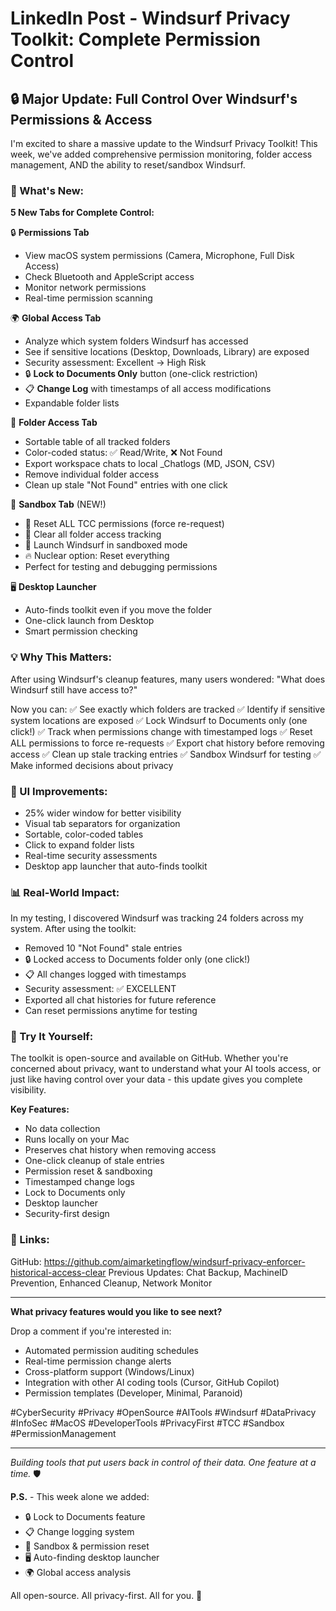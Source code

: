 # LinkedIn Post - Windsurf Privacy Toolkit: Complete Permission Control

## 🔒 Major Update: Full Control Over Windsurf's Permissions & Access

I'm excited to share a massive update to the Windsurf Privacy Toolkit! This week, we've added comprehensive permission monitoring, folder access management, AND the ability to reset/sandbox Windsurf.

### 🎯 What's New:

**5 New Tabs for Complete Control:**

🔒 **Permissions Tab**
- View macOS system permissions (Camera, Microphone, Full Disk Access)
- Check Bluetooth and AppleScript access
- Monitor network permissions
- Real-time permission scanning

🌍 **Global Access Tab**
- Analyze which system folders Windsurf has accessed
- See if sensitive locations (Desktop, Downloads, Library) are exposed
- Security assessment: Excellent → High Risk
- 🔒 **Lock to Documents Only** button (one-click restriction)
- 📋 **Change Log** with timestamps of all access modifications
- Expandable folder lists

📁 **Folder Access Tab**
- Sortable table of all tracked folders
- Color-coded status: ✅ Read/Write, ❌ Not Found
- Export workspace chats to local _Chatlogs (MD, JSON, CSV)
- Remove individual folder access
- Clean up stale "Not Found" entries with one click

🧪 **Sandbox Tab** (NEW!)
- 🔄 Reset ALL TCC permissions (force re-request)
- 📁 Clear all folder access tracking
- 🧪 Launch Windsurf in sandboxed mode
- 🔥 Nuclear option: Reset everything
- Perfect for testing and debugging permissions

🖥️ **Desktop Launcher**
- Auto-finds toolkit even if you move the folder
- One-click launch from Desktop
- Smart permission checking

### 💡 Why This Matters:

After using Windsurf's cleanup features, many users wondered: "What does Windsurf still have access to?" 

Now you can:
✅ See exactly which folders are tracked
✅ Identify if sensitive system locations are exposed
✅ Lock Windsurf to Documents only (one click!)
✅ Track when permissions change with timestamped logs
✅ Reset ALL permissions to force re-requests
✅ Export chat history before removing access
✅ Clean up stale tracking entries
✅ Sandbox Windsurf for testing
✅ Make informed decisions about privacy

### 🎨 UI Improvements:
- 25% wider window for better visibility
- Visual tab separators for organization
- Sortable, color-coded tables
- Click to expand folder lists
- Real-time security assessments
- Desktop app launcher that auto-finds toolkit

### 📊 Real-World Impact:

In my testing, I discovered Windsurf was tracking 24 folders across my system. After using the toolkit:
- Removed 10 "Not Found" stale entries
- 🔒 Locked access to Documents folder only (one click!)
- 📋 All changes logged with timestamps
- Security assessment: ✅ EXCELLENT
- Exported all chat histories for future reference
- Can reset permissions anytime for testing

### 🚀 Try It Yourself:

The toolkit is open-source and available on GitHub. Whether you're concerned about privacy, want to understand what your AI tools access, or just like having control over your data - this update gives you complete visibility.

**Key Features:**
- No data collection
- Runs locally on your Mac
- Preserves chat history when removing access
- One-click cleanup of stale entries
- Permission reset & sandboxing
- Timestamped change logs
- Lock to Documents only
- Desktop launcher
- Security-first design

### 🔗 Links:
GitHub: https://github.com/aimarketingflow/windsurf-privacy-enforcer-historical-access-clear
Previous Updates: Chat Backup, MachineID Prevention, Enhanced Cleanup, Network Monitor

---

**What privacy features would you like to see next?**

Drop a comment if you're interested in:
- Automated permission auditing schedules
- Real-time permission change alerts
- Cross-platform support (Windows/Linux)
- Integration with other AI coding tools (Cursor, GitHub Copilot)
- Permission templates (Developer, Minimal, Paranoid)

#CyberSecurity #Privacy #OpenSource #AITools #Windsurf #DataPrivacy #InfoSec #MacOS #DeveloperTools #PrivacyFirst #TCC #Sandbox #PermissionManagement

---

*Building tools that put users back in control of their data. One feature at a time.* 🛡️

**P.S.** - This week alone we added:
- 🔒 Lock to Documents feature
- 📋 Change logging system
- 🧪 Sandbox & permission reset
- 🖥️ Auto-finding desktop launcher
- 🌍 Global access analysis

All open-source. All privacy-first. All for you. 💪
